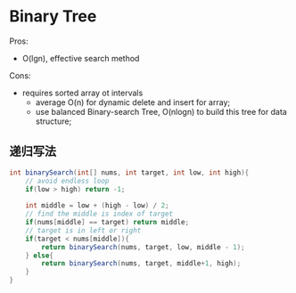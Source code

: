 # Binary Tree
Pros:  
* O(lgn), effective search method

Cons:  
* requires sorted array ot intervals  
	* average O(n) for dynamic delete and insert for array;
	* use balanced Binary-search Tree, O(nlogn) to build this tree for data structure;

## 递归写法
```Java
int binarySearch(int[] nums, int target, int low, int high){
	// avoid endless loop
	if(low > high) return -1;
	
	int middle = low + (high - low) / 2;
	// find the middle is index of target 
	if(nums[middle] == target) return middle;
	// target is in left or right
	if(target < nums[middle]){
		return binarySearch(nums, target, low, middle - 1);
	} else{
		return binarySearch(nums, target, middle+1, high);
	}
}
```
